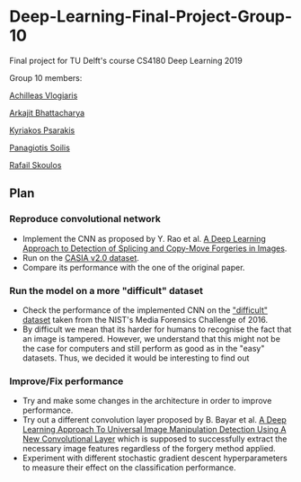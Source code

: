 # Deep-Learning-Final-Project-Group-10
Final project for TU Delft's course CS4180 Deep Learning 2019

Group 10 members:

[Achilleas Vlogiaris](https://github.com/achilleasvlogiaris)

[Arkajit Bhattacharya](https://github.com/arkajitb)

[Kyriakos Psarakis](https://github.com/kPsarakis)

[Panagiotis Soilis](https://github.com/psoilis)

[Rafail Skoulos](https://github.com/RafailSkoulos17)

## Plan

### Reproduce convolutional network
* Implement the CNN as proposed by Y. Rao et al. 
[A Deep Learning Approach to Detection of Splicing and Copy-Move Forgeries in Images](https://ieeexplore.ieee.org/stamp/stamp.jsp?arnumber=7823911).
* Run on the [CASIA v2.0 dataset](https://www.kaggle.com/sophatvathana/casia-dataset).
* Compare its performance with the one of the original paper.

### Run the model on a more "difficult" dataset
* Check the performance of the implemented CNN on the ["difficult" dataset](https://www.nist.gov/itl/iad/mig/media-forensics-challenge) taken from the NIST's Media Forensics Challenge of 2016.
* By difficult we mean that its harder for humans to recognise the fact that an image is tampered. 
However, we understand that this might not be the case for computers and still perform as good as in the "easy" datasets. 
Thus, we decided it would be interesting to find out
### Improve/Fix performance
* Try and make some changes in the architecture in order to improve performance.
* Try out a different convolution layer proposed by B. Bayar et al. [A Deep Learning Approach To Universal Image
Manipulation Detection Using A New Convolutional Layer](https://dl.acm.org/citation.cfm?id=2930786) which is supposed to successfully extract the necessary image 
 features regardless of the forgery method applied.  
* Experiment with different stochastic gradient descent hyperparameters to measure their effect on the 
classification performance. 





    